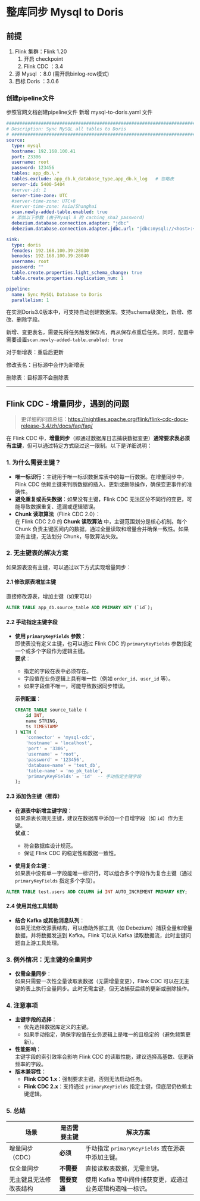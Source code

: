 # 整库同步 Mysql to Doris
## 前提
1. Flink 集群：Flink 1.20
   1. 开启 checkpoint
   2. Flink CDC ：3.4
2. 源 Mysql ：8.0 (需开启binlog-row模式)
3. 目标 Doris ：3.0.6

### 创建pipeline文件
参照官网文档创建pipeline文件
新增 mysql-to-doris.yaml 文件
```yaml 
################################################################################
# Description: Sync MySQL all tables to Doris
# ################################################################################
source:
  type: mysql
  hostname: 192.168.100.41
  port: 23306
  username: root
  password: 123456
  tables: app_db.\.*
  tables.exclude: app_db.k_database_type,app_db.k_log   # 忽略表
  server-id: 5400-5404
  #server-id: 1
  server-time-zone: UTC
  #server-time-zone: UTC+8
  #server-time-zone: Asia/Shanghai
  scan.newly-added-table.enabled: true
  # 添加以下参数 (由于Mysql 8 的 caching_sha2_password)
  debezium.database.connection.adapter: "jdbc"
  debezium.database.connection.adapter.jdbc.url: "jdbc:mysql://<host>:<port>/<db>?allowPublicKeyRetrieval=true"

sink:
  type: doris
  fenodes: 192.168.100.39:28030
  benodes: 192.168.100.39:28040
  username: root
  password: ""
  table.create.properties.light_schema_change: true
  table.create.properties.replication_num: 1

pipeline:
  name: Sync MySQL Database to Doris
  parallelism: 1
```
在实测Doris3.0版本中，可支持自动创建数据库。支持schema级演化，新增、修改、删除字段。

新增、变更表名，需要先将任务触发保存点，再从保存点重启任务。同时，配置中需要设置`scan.newly-added-table.enabled: true`

对于新增表：重启后更新

修改表名：目标源中会作为新增表

删除表：目标源不会删除表



---

## Flink CDC - 增量同步，遇到的问题
> 更详细的问题总结：https://nightlies.apache.org/flink/flink-cdc-docs-release-3.4/zh/docs/faq/faq/

在 Flink CDC 中，**增量同步**（即通过数据库日志捕获数据变更）**通常要求表必须有主键**，但可以通过特定方式绕过这一限制。以下是详细说明：


### **1. 为什么需要主键？**
- **唯一标识行**：主键用于唯一标识数据库表中的每一行数据。在增量同步中，Flink CDC 依赖主键来判断数据的插入、更新或删除操作，确保变更事件的准确性。
- **避免重复或丢失数据**：如果没有主键，Flink CDC 无法区分不同行的变更，可能导致数据重复、遗漏或逻辑错误。
- **Chunk 读取算法**（Flink CDC 2.0）：  
  在 Flink CDC 2.0 的 **Chunk 读取算法** 中，主键范围划分是核心机制。每个 Chunk 负责主键区间内的数据，通过全量读取和增量合并确保一致性。如果没有主键，无法划分 Chunk，导致算法失效。


### **2. 无主键表的解决方案**
如果源表没有主键，可以通过以下方式实现增量同步：

#### 2.1 修改原表增加主键
直接修改源表，增加主键（如果可以）
```sql
ALTER TABLE app_db.source_table ADD PRIMARY KEY (`id`);
```

#### **2.2 手动指定主键字段**
- **使用 `primaryKeyFields` 参数**：  
  即使表没有定义主键，也可以通过 Flink CDC 的 `primaryKeyFields` 参数指定一个或多个字段作为逻辑主键。  
  **要求**：  
  - 指定的字段在表中必须存在。
  - 字段值在业务逻辑上具有唯一性（例如 `order_id`、`user_id` 等）。
  - 如果字段值不唯一，可能导致数据同步错误。

  **示例配置**：
  ```sql
  CREATE TABLE source_table (
      id INT,
      name STRING,
      ts TIMESTAMP
  ) WITH (
      'connector' = 'mysql-cdc',
      'hostname' = 'localhost',
      'port' = '3306',
      'username' = 'root',
      'password' = '123456',
      'database-name' = 'test_db',
      'table-name' = 'no_pk_table',
      'primaryKeyFields' = 'id'  -- 手动指定主键字段
  );
  ```

#### **2.3 添加伪主键（推荐）**
- **在源表中新增主键字段**：  
  如果源表长期无主键，建议在数据库中添加一个自增字段（如 `id`）作为主键。  
  **优点**：  
  - 符合数据库设计规范。
  - 保证 Flink CDC 的稳定性和数据一致性。

- **使用复合主键**：  
  如果表中没有单一字段能唯一标识行，可以组合多个字段作为复合主键（通过 `primaryKeyFields` 指定多个字段）。

```sql
ALTER TABLE test.users ADD COLUMN id INT AUTO_INCREMENT PRIMARY KEY;
```

#### **2.4 使用其他工具辅助**
- **结合 Kafka 或其他消息队列**：  
  如果无法修改源表结构，可以借助外部工具（如 Debezium）捕获全量和增量数据，并将数据发送到 Kafka。Flink 可以从 Kafka 读取数据流，此时主键问题由上游工具处理。


### **3. 例外情况：无主键的全量同步**
- **仅需全量同步**：  
  如果只需要一次性全量读取表数据（无需增量变更），Flink CDC 可以在无主键的表上执行全量同步。此时无需主键，但无法捕获后续的更新或删除操作。


### **4. 注意事项**
- **主键字段的选择**：  
  - 优先选择数据库定义的主键。
  - 如果手动指定，确保字段值在业务逻辑上是唯一的且稳定的（避免频繁更新）。
- **性能影响**：  
  主键字段的索引效率会影响 Flink CDC 的读取性能，建议选择高基数、低更新频率的字段。
- **版本兼容性**：  
  - **Flink CDC 1.x**：强制要求主键，否则无法启动任务。
  - **Flink CDC 2.x**：支持通过 `primaryKeyFields` 指定主键，但底层仍依赖主键逻辑。


### **5. 总结**
| **场景**                | **是否需要主键** | **解决方案**                                                                 |
|-------------------------|------------------|------------------------------------------------------------------------------|
| 增量同步（CDC）         | **必须**         | 手动指定 `primaryKeyFields` 或在源表中添加主键。                              |
| 仅全量同步              | **不需要**       | 直接读取表数据，无需主键。                                                  |
| 无主键且无法修改表结构  | **需要变通**     | 使用 Kafka 等中间件捕获变更，或通过业务逻辑构造唯一标识。                   |

